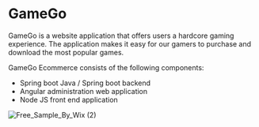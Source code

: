 # GameGo
GameGo is a website application that offers users a hardcore gaming experience. The application makes it easy for our gamers to purchase and download the most popular games. 

GameGo Ecommerce consists of the following components:

- Spring boot Java / Spring boot backend
- Angular administration web application
- Node JS front end application


![Free_Sample_By_Wix (2)](https://user-images.githubusercontent.com/99148885/176082439-1fa8b817-be75-4e60-a6cf-5934eff5782c.jpg)
